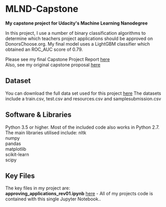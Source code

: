 # MLND-Capstone
**My capstone project for Udacity's Machine Learning Nanodegree** 

In this project, I use a number of binary classification algorithms to determine which teachers project applications should be approved on DonorsChoose.org. My final model uses a LightGBM classifier which obtained an ROC_AUC score of 0.79.  
 
Please see my final Capstone Project Report [here](myLib/README.md)  
Also, see my original capstone proposal [here](https://github.com/nialloh23/machine-learning-nd/blob/master/p5-machine-learning-capstone/Capstone%20Project%20Proposal_NOH%20Rev02.pdf)  

## Dataset
You can download the full data set used for this project [here](https://www.kaggle.com/c/donorschoose-application-screening/data)
The datasets include a train.csv, test.csv and resources.csv and samplesubmission.csv

## Software & Libraries
Python 3.5 or higher. Most of the included code also works in Python 2.7. The main libraries utilised include:
nltk  
numpy   
pandas  
matplotlib  
scikit-learn  
scipy  

## Key Files
The key files in my project are:  
**approving_applications_rev01.ipynb** [here](myLib/README.md) - All of my projects code is contained with this single Jupyter Notebook.. 

